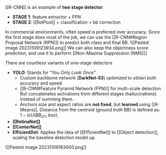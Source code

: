 [[R-CNN]] is an example of **two stage detector**:
- **STAGE 1**: feature extractor + FPN
- **STAGE 2**: [[RoIPool]] + classification + bb correction 

In commercial environments, often speed is preferred over accuracy. Since the first stage does most of the job, we can use the [[R-CNN#Region Proposal Network (RPN)]] to predict both class and final BB.
![[Pasted image 20231109123934.png]]
We can also keep the objectness score prediction, and use it to perform [[Non-Maxima Suppression (NMS)]]

There are countless variants of one-stage detectors
- **YOLO**:
	Stands for _"You Only Look Once"_
	- Custom backbone network (**DarkNet-53**) optimized to obtain both accuracy and speed
	- [[R-CNN#Feature Pyramid Network (FPN)]] for multi-scale detection
		But concatenates activations from different stages (hallucinations) instead of summing them.
	- Anchors size and aspect ratios are **not fixed**, but **learned** using [[K-Means]].
		Distance from the centroid (ground truth BB) is defined as: $1-IoU(BB_{GT},box)$.
- **[[RetinaNet]]**
- **[[CenterNet]]**
- **EfficientDet**: 
	Applies the idea of [[EfficientNet]] to [[Object detection]], scaling the baseline detection model up.
	
![[Pasted image 20231109163000.png]]
